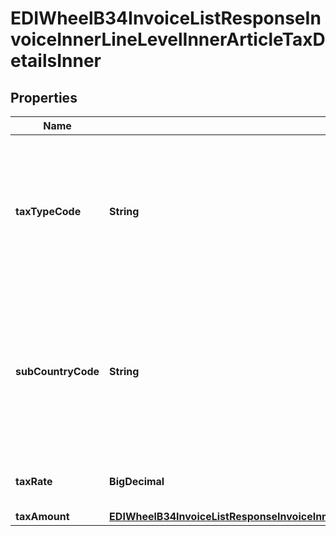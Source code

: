 

# EDIWheelB34InvoiceListResponseInvoiceInnerLineLevelInnerArticleTaxDetailsInner


## Properties

| Name | Type | Description | Notes |
|------------ | ------------- | ------------- | -------------|
|**taxTypeCode** | **String** | Identification of the type of tax or fee applicable by Line ID. Format &#x3D; 3 characters. Potential Tax Type Codes: ENV, FET, GST, LOC, STT, OTH. |  |
|**subCountryCode** | **String** | Tax sub country code by Line ID. Format &#x3D; two character Country (US or CA) - two character State abbreviation. Example: US-SC. |  [optional] |
|**taxRate** | **BigDecimal** | Tax rate by Line ID, where applicable. |  |
|**taxAmount** | [**EDIWheelB34InvoiceListResponseInvoiceInnerLineLevelInnerArticleTaxDetailsInnerTaxAmount**](EDIWheelB34InvoiceListResponseInvoiceInnerLineLevelInnerArticleTaxDetailsInnerTaxAmount.md) |  |  [optional] |



